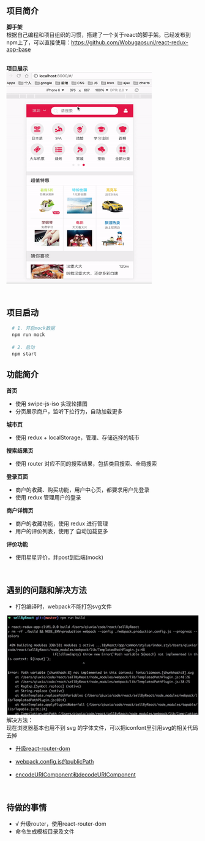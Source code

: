 ## 项目简介

**脚手架**  <br />
根据自己编程和项目组织的习惯，搭建了一个关于react的脚手架。已经发布到npm上了，可以直接使用：https://github.com/Wobugaosuni/react-redux-app-base
<br />
<br />

**项目展示**  <br />
<img src="images/sellByReact.gif" width = "380" height = "550" alt="" align=center />

<br />

## 项目启动

```bash
  # 1. 开启mock数据
  npm run mock

  # 2. 启动
  npm start
```

## 功能简介

**首页**  <br />
- 使用 swipe-js-iso 实现轮播图
- 分页展示商户，监听下拉行为，自动加载更多

**城市页**  <br />
- 使用 redux + localStorage，管理、存储选择的城市

**搜索结果页**  <br />
- 使用 router 对应不同的搜索结果，包括类目搜索、全局搜索

**登录页面**  <br />
- 商户的收藏、购买功能，用户中心页，都要求用户先登录
- 使用 redux 管理用户的登录

**商户详情页**  <br />
- 商户的收藏功能，使用 redux 进行管理
- 用户的评价列表，使用了 自动加载更多

**评价功能**  <br />
- 使用星星评价，并post到后端(mock)

<br />

## 遇到的问题和解决方法

- 打包编译时，webpack不能打包svg文件
<div align=center><img src="./images/build-error.jpeg" width="500" alt="error" /></div>
  解决方法： <br />
  现在浏览器基本也用不到 svg 的字体文件，可以把iconfont里引用svg的相关代码去掉

- [升级react-router-dom](./doc/1.升级react-router-dom的一些坑.md)

- [webpack.config.js的publicPath](./doc/2.刷新页面时，js文件404NotFound.md)

- [encodeURIComponent和decodeURIComponent](./doc/encodeURIComponent和decodeURIComponent.md)

<br />

## 待做的事情

- √ 升级router，使用react-router-dom
- 命令生成模板目录及文件
